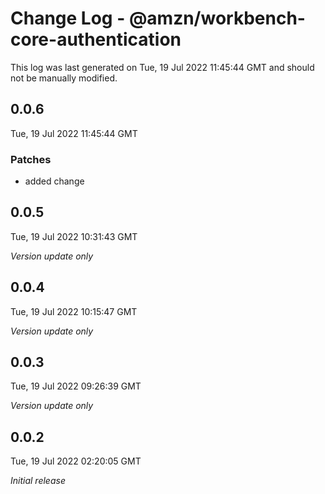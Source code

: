 # Change Log - @amzn/workbench-core-authentication

This log was last generated on Tue, 19 Jul 2022 11:45:44 GMT and should not be manually modified.

## 0.0.6
Tue, 19 Jul 2022 11:45:44 GMT

### Patches

- added change

## 0.0.5
Tue, 19 Jul 2022 10:31:43 GMT

_Version update only_

## 0.0.4
Tue, 19 Jul 2022 10:15:47 GMT

_Version update only_

## 0.0.3
Tue, 19 Jul 2022 09:26:39 GMT

_Version update only_

## 0.0.2
Tue, 19 Jul 2022 02:20:05 GMT

_Initial release_

